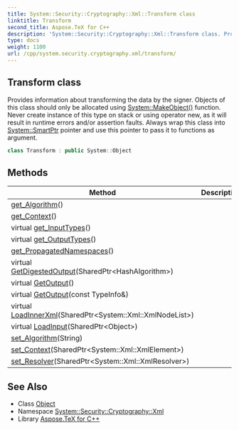 ```yaml
---
title: System::Security::Cryptography::Xml::Transform class
linktitle: Transform
second_title: Aspose.TeX for C++
description: 'System::Security::Cryptography::Xml::Transform class. Provides information about transforming the data by the signer. Objects of this class should only be allocated using System::MakeObject() function. Never create instance of this type on stack or using operator new, as it will result in runtime errors and/or assertion faults. Always wrap this class into System::SmartPtr pointer and use this pointer to pass it to functions as argument in C++.'
type: docs
weight: 1100
url: /cpp/system.security.cryptography.xml/transform/
---
```

## Transform class


Provides information about transforming the data by the signer. Objects of this class should only be allocated using [System::MakeObject()](../../system/makeobject/) function. Never create instance of this type on stack or using operator new, as it will result in runtime errors and/or assertion faults. Always wrap this class into [System::SmartPtr](../../system/smartptr/) pointer and use this pointer to pass it to functions as argument.

```cpp
class Transform : public System::Object
```

## Methods

| Method | Description |
| --- | --- |
| [get_Algorithm](./get_algorithm/)() |  |
| [get_Context](./get_context/)() |  |
| virtual [get_InputTypes](./get_inputtypes/)() |  |
| virtual [get_OutputTypes](./get_outputtypes/)() |  |
| [get_PropagatedNamespaces](./get_propagatednamespaces/)() |  |
| virtual [GetDigestedOutput](./getdigestedoutput/)(SharedPtr\<HashAlgorithm\>) |  |
| virtual [GetOutput](./getoutput/)() |  |
| virtual [GetOutput](./getoutput/)(const TypeInfo\&) |  |
| virtual [LoadInnerXml](./loadinnerxml/)(SharedPtr\<System::Xml::XmlNodeList\>) |  |
| virtual [LoadInput](./loadinput/)(SharedPtr\<Object\>) |  |
| [set_Algorithm](./set_algorithm/)(String) |  |
| [set_Context](./set_context/)(SharedPtr\<System::Xml::XmlElement\>) |  |
| [set_Resolver](./set_resolver/)(SharedPtr\<System::Xml::XmlResolver\>) |  |
## See Also

* Class [Object](../../system/object/)
* Namespace [System::Security::Cryptography::Xml](../)
* Library [Aspose.TeX for C++](../../)
